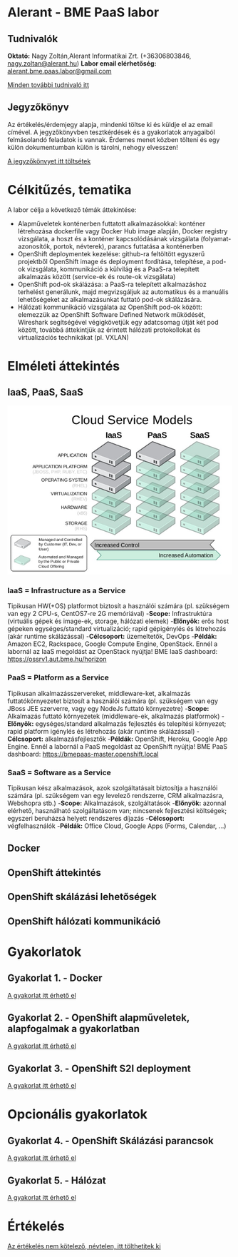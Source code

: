 # Alerant - BME PaaS labor
## Tudnivalók
**Oktató:** Nagy Zoltán,Alerant Informatikai Zrt. (+36306803846, nagy.zoltan@alerant.hu)
**Labor email elérhetőség:** alerant.bme.paas.labor@gmail.com

[Minden további tudnivaló itt](Tudnivalok.md)

## Jegyzőkönyv
Az értékelés/érdemjegy alapja, mindenki töltse ki és küldje el az email címével.
A jegyzőkönyvben tesztkérdések és a gyakorlatok anyagaiból felmásolandó feladatok is vannak. Érdemes menet közben tölteni és egy külön dokumentumban külön is tárolni, nehogy elvesszen!
 
[A jegyzőkönvyet itt töltsétek](https://goo.gl/forms/rKN2WAWNCjxpBulS2)

# Célkitűzés, tematika
A labor célja a következő témák áttekintése:
- Alapműveletek konténerben futtatott alkalmazásokkal: konténer létrehozása dockerfile vagy Docker Hub image alapján, Docker registry vizsgálata,  a hoszt és a konténer kapcsolódásának vizsgálata (folyamat-azonosítók, portok, névterek), parancs futtatása a konténerben
- OpenShift deploymentek kezelése: github-ra feltöltött egyszerű projektből OpenShift image és deployment fordítása, telepítése, a pod-ok vizsgálata, kommunikáció a külvilág és a PaaS-ra telepített alkalmazás között (service-ek és route-ok vizsgálata)
- OpenShift pod-ok skálázása: a PaaS-ra telepített alkalmazáshoz terhelést generálunk, majd megvizsgáljuk az automatikus és a manuális lehetőségeket az alkalmazásunkat futtató pod-ok skálázására.
- Hálózati kommunikáció vizsgálata az OpenShift pod-ok között: elemezzük az OpenShift Software Defined Network működését, Wireshark segítségével végigkövetjük egy adatcsomag útját két pod között, továbbá áttekintjük az érintett hálózati protokollokat és virtualizációs technikákat (pl. VXLAN)

# Elméleti áttekintés
## IaaS, PaaS, SaaS
![XaaS](common/images/xaas.jpg)
### IaaS = Infrastructure as a Service
Tipikusan HW(+OS) platformot biztosít a használói számára (pl. szükségem van egy 2 CPU-s, CentOS7-re 2G memóriával)
-**Scope:** Infrastruktúra (virtuális gépek és image-ek, storage, hálózati elemek)
-**Előnyök:** erős host gépeken egységes/standard virtualizáció; rapid gépigénylés és létrehozás (akár runtime skálázással)
-**Célcsoport:** üzemeltetők, DevOps
-**Példák:** Amazon EC2, Rackspace, Google Compute Engine, OpenStack. Ennél a labornál az IaaS megoldást az OpenStack nyújtja!
BME IaaS dashboard: https://ossrv1.aut.bme.hu/horizon
### PaaS = Platform as a Service
Tipikusan alkalmazásszervereket, middleware-ket, alkalmazás futtatókörnyezetet biztosít a használói számára (pl. szükségem van egy JBoss JEE szerverre, vagy egy NodeJs futtató környezetre)
-**Scope:** Alkalmazás futtató környezetek (middleware-ek, alkalmazás platformok)
-**Előnyök:** egységes/standard alkalmazás fejlesztés és telepítési környezet; rapid platform igénylés és létrehozás (akár runtime skálázással)
-**Célcsoport:** alkalmazásfejlesztők
-**Példák:** OpenShift, Heroku, Google App Engine. Ennél a labornál a PaaS megoldást az OpenShift nyújtja!
BME PaaS dashboard: https://bmepaas-master.openshift.local
### SaaS = Software as a Service
Tipikusan kész alkalmazások, azok szolgáltatásait biztosítja a használói számára (pl. szükségem van egy levelező rendszerre, CRM alkalmazásra, Webshopra stb.)
-**Scope:** Alkalmazások, szolgáltatások
-**Előnyök:** azonnal elérhető, használható szolgáltatásom van; nincsenek fejlesztési költségek; egyszeri beruházsá helyett rendszeres díjazás
-**Célcsoport:** végfelhasználók
-**Példák:** Office Cloud, Google Apps (Forms, Calendar, ...)





## Docker
## OpenShift áttekintés

## OpenShift skálázási lehetőségek
## OpenShift hálózati kommunikáció

# Gyakorlatok
## Gyakorlat 1. - Docker
[A gyakorlat itt érhető el](Gyakorlat1.md)
## Gyakorlat 2. - OpenShift alapműveletek, alapfogalmak a gyakorlatban
[A gyakorlat itt érhető el](Gyakorlat2.md)
## Gyakorlat 3. - OpenShift S2I deployment
[A gyakorlat itt érhető el](Gyakorlat3.md)

# Opcionális gyakorlatok
## Gyakorlat 4. - OpenShift Skálázási parancsok
[A gyakorlat itt érhető el](Gyakorlat4.md)
## Gyakorlat 5. - Hálózat
[A gyakorlat itt érhető el](Gyakorlat5.md)

# Értékelés
[Az értékelés nem kötelező, névtelen, itt tölthetitek ki](https://goo.gl/forms/ibs2e7X2sGViZgH93)
